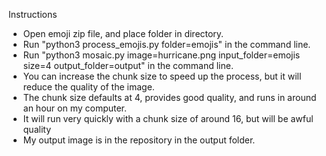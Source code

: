 Instructions
- Open emoji zip file, and place folder in directory.
- Run "python3 process_emojis.py folder=emojis" in the command line.
- Run  "python3 mosaic.py image=hurricane.png input_folder=emojis size=4 output_folder=output" in the command line.
- You can increase the chunk size to speed up the process, but it will reduce the quality of the image.
- The chunk size defaults at 4, provides good quality, and runs in around an hour on my computer.
- It will run very quickly with a chunk size of around 16, but will be awful quality
- My output image is in the repository in the output folder.
